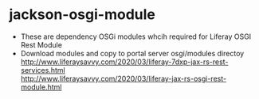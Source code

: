 # jackson-osgi-module
* These are dependency OSGi modules whcih required for Liferay OSGI Rest Module
* Download modules and copy to portal server osgi/modules directoy  
http://www.liferaysavvy.com/2020/03/liferay-7dxp-jax-rs-rest-services.html  
http://www.liferaysavvy.com/2020/03/liferay-jax-rs-osgi-rest-module.html  
